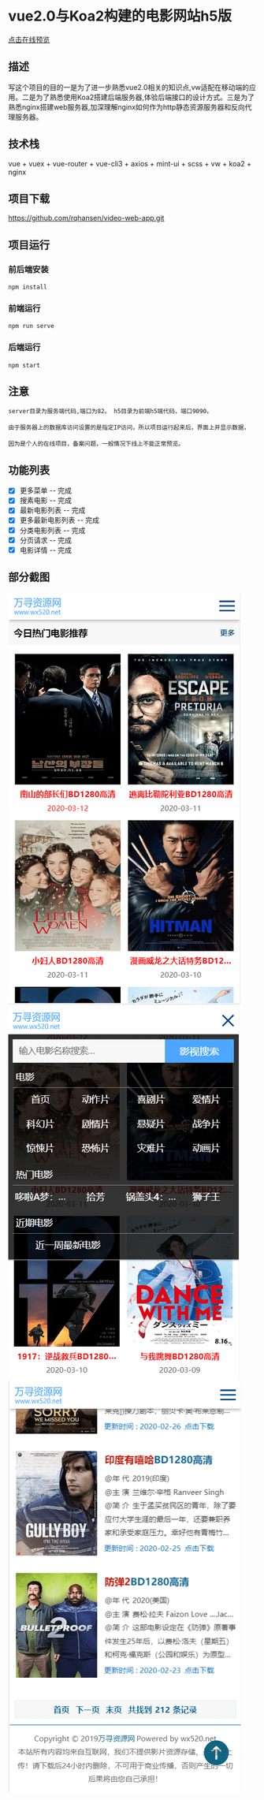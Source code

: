 
# vue2.0与Koa2构建的电影网站h5版

[点击在线预览](https://www.wanxunm.com)

## 描述

写这个项目的目的一是为了进一步熟悉vue2.0相关的知识点,vw适配在移动端的应用。二是为了熟悉使用Koa2搭建后端服务器,体验后端接口的设计方式。三是为了熟悉nginx搭建web服务器,加深理解nginx如何作为http静态资源服务器和反向代理服务器。


## 技术栈 

vue + vuex + vue-router + vue-cli3  + axios + mint-ui + scss  + vw + koa2 + nginx 


## 项目下载

https://github.com/rqhansen/video-web-app.git

## 项目运行

### 前后端安装

```
npm install
```

### 前端运行

```
npm run serve
```

### 后端运行

```
npm start
```

## 注意

```
server目录为服务端代码,端口为82。 h5目录为前端h5端代码，端口9090，

由于服务器上的数据库访问设置的是指定IP访问，所以项目运行起来后，界面上并显示数据，

因为是个人的在线项目，备案问题，一般情况下线上不能正常预览。

```

## 功能列表

- [x] 更多菜单 -- 完成
- [x] 搜素电影 -- 完成
- [x] 最新电影列表 -- 完成
- [x] 更多最新电影列表 -- 完成
- [x] 分类电影列表 -- 完成
- [x] 分页请求 -- 完成
- [x] 电影详情 -- 完成

## 部分截图

<img src="https://github.com/rqhansen/video-web-app/blob/master/h5/images/h5-index.png"/>

<img src="https://github.com/rqhansen/video-web-app/blob/master/h5/images/h5-two.png"/>

<img src="https://github.com/rqhansen/video-web-app/blob/master/h5/images/h5-three.png"/>


